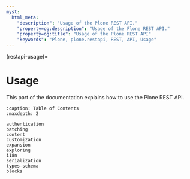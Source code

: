 ```yaml
---
myst:
  html_meta:
    "description": "Usage of the Plone REST API."
    "property=og:description": "Usage of the Plone REST API."
    "property=og:title": "Usage of the Plone REST API"
    "keywords": "Plone, plone.restapi, REST, API, Usage"
---
```


(restapi-usage)=

# Usage

This part of the documentation explains how to use the Plone REST API.

```{toctree}
:caption: Table of Contents
:maxdepth: 2

authentication
batching
content
customization
expansion
exploring
i18n
serialization
types-schema
blocks
```
